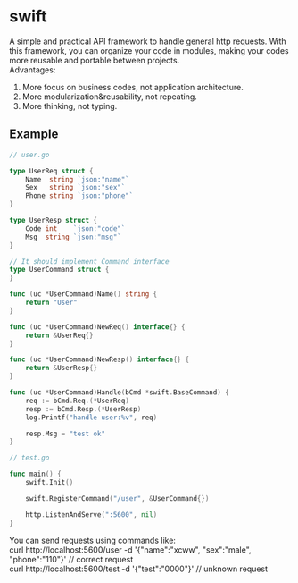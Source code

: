 # swift
A simple and practical API framework to handle general http requests. With this framework, you can organize your code
in modules, making your codes more reusable and portable between projects.  
Advantages:
1. More focus on business codes, not application architecture.
2. More modularization&reusability, not repeating.
3. More thinking, not typing.

## Example

```go
// user.go

type UserReq struct {
	Name  string `json:"name"`
	Sex   string `json:"sex"`
	Phone string `json:"phone"`
}

type UserResp struct {
	Code int 	`json:"code"`
	Msg  string `json:"msg"`
}

// It should implement Command interface
type UserCommand struct {
}

func (uc *UserCommand)Name() string {
	return "User"
}

func (uc *UserCommand)NewReq() interface{} {
	return &UserReq{}
}

func (uc *UserCommand)NewResp() interface{} {
	return &UserResp{}
}

func (uc *UserCommand)Handle(bCmd *swift.BaseCommand) {
	req := bCmd.Req.(*UserReq)
	resp := bCmd.Resp.(*UserResp)
	log.Printf("handle user:%v", req)

	resp.Msg = "test ok"
}

// test.go

func main() {
	swift.Init()

	swift.RegisterCommand("/user", &UserCommand{})

	http.ListenAndServe(":5600", nil)
}
```
You can send requests using commands like:  
curl http://localhost:5600/user -d '{"name":"xcww", "sex":"male", "phone":"110"}' // correct request  
curl http://localhost:5600/test -d '{"test":"0000"}' // unknown request
